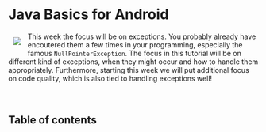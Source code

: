 # Java Basics for Android
 <img align="left" src="Images/robotje.png" style="padding: 10px"> This week the focus will be on exceptions. You probably already have encoutered them a few times in your programming, especially the famous `NullPointerException`. The focus in this tutorial will be on different kind of exceptions, when they might occur and how to handle them appropriately. Furthermore, starting this week we will put additional focus on code quality, which is also tied to handling exceptions well!
 <br>
 <br>
 <br>

## Table of contents